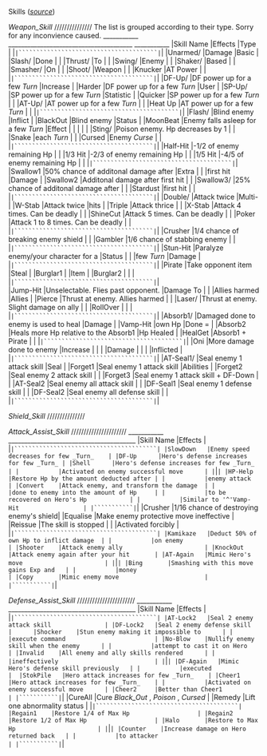 Skills (_[source](https://gamefaqs.gamespot.com/gba/536498-dokapon-monster-hunter/faqs/18192)_)

_Weapon_Skill_
///////////////
The list is grouped according to their type.
Sorry for any inconvience caused.
      ___________ _______________________________________ ___________
     |Skill Name |Effects                                |Type       |
     |```````````|```````````````````````````````````````|```````````|
     |Unarmed/   |Damage                                 |Basic      |   
     |Slash/     |Done                                   |           |
     |Thrust/    |To                                     |           |
     |Swing/     |Enemy                                  |           |
     |Shaker/    |Based                                  |           |
     |Smasher/   |On                                     |           |
     |Shoot/     |Weapon                                 |           |
     |Knucker    |AT Power                               |           |
     |```````````|```````````````````````````````````````|```````````|
     |DF-Up/     |DF power up for a few _Turn_           |Increase   |
     |Harder     |DF power up for a few _Turn_           |User       |
     |SP-Up/     |SP power up for a few _Turn_           |Statistic  |
     |Quicker    |SP power up for a few _Turn_           |           |
     |AT-Up/     |AT power up for a few _Turn_           |           |
     |Heat Up    |AT power up for a few _Turn_           |           |
     |```````````|```````````````````````````````````````|```````````|
     |Flash/     |Blind enemy                            |Inflict    |
     |BlackOut   |Blind enemy                            |Status     |
     |MoonBeat   |Enemy falls asleep for a few _Turn_    |Effect     |
     |           |                                       |           |
     |Sting/     |Poison enemy. Hp decreases by 1        |           |
     |Snake      |each _Turn_                            |           |
     |Cursed     |Enemy _Curse_                          |           |
     |```````````|```````````````````````````````````````|```````````|
     |Half-Hit   |-1/2 of enemy remaining Hp             |           |
     |1/3 Hit    |-2/3 of enemy remaining Hp             |           |
     |1/5 Hit    |-4/5 of enemy remaining Hp             |           |
     |```````````|```````````````````````````````````````|```````````|
     |Swallow1   |50% chance of additonal damage after   |Extra      |
     |           |first hit                              |Damage     |
     |Swallow2   |Additonal damage after first hit       |           |
     |Swallow3/  |25% chance of additonal damage after   |           |
     |Stardust   |first hit                              |           |
     |```````````|```````````````````````````````````````|```````````|
     |Double/    |Attack twice                           |Multi-     |
     |W-Stab     |Attack twice                           |hits       |
     |Triple     |Attack thrice                          |           |
     |X-Stab     |Attack 4 times. Can be deadly          |           |
     |ShineCut   |Attack 5 times. Can be deadly          |           |
     |Poker      |Attack 1 to 8 times. Can be deadly     |           |
     |```````````|```````````````````````````````````````|```````````|
     |Crusher    |1/4 chance of breaking enemy shield    |           |
     |Gambler    |1/6 chance of stabbing enemy           |           |   
     |```````````|```````````````````````````````````````|```````````|
     |Stun-Hit   |Paralyze enemy/your character for a    |Status     |
     |           |few _Turn_                             |Damage     |
     |```````````|```````````````````````````````````````|```````````|
     |Pirate     |Take opponent item                     |Steal      |
     |Burglar1   |                                       |Item       |
     |Burglar2   |                                       |           |
     |```````````|```````````````````````````````````````|```````````|    
     |Jump-Hit   |Unselectable. Flies past opponent.     |Damage To  |
     |           |Allies harmed                          |Allies     |
     |Pierce     |Thrust at enemy. Allies harmed         |           |
     |Laser/     |Thrust at enemy. Slight damage on ally |           |
     |RollOver   |                                       |           |
     |```````````|```````````````````````````````````````|```````````|
     |Absorb1/   |Damaged done to enemy is used to heal  |Damage     |
     |Vamp-Hit   |own Hp                                 |Done =     |
     |Absorb2    |Heals more Hp relative to the Absorb1  |Hp Healed  |
     |HealGet    |Absorb1 + Pirate                       |           |
     |```````````|```````````````````````````````````````|```````````|
     |Oni        |More damage done to enemy              |Increase   |
     |           |                                       |Damage     |
     |           |                                       |Inflicted  |
     |```````````|```````````````````````````````````````|```````````|
     |AT-Seal1/  |Seal enemy 1 attack skill              |Seal       |
     |Forget1    |Seal enemy 1 attack skill              |Abilities  |
     |Forget2    |Seal enemy 2 attack skill              |           |
     |Forget3    |Seal enemy 1 attack skill + DF-Down    |           |
     |AT-Seal2   |Seal enemy all attack skill            |           |
     |DF-Seal1   |Seal enemy 1 defense skill             |           |
     |DF-Seal2   |Seal enemy all defense skill           |           |
     |```````````|```````````````````````````````````````|```````````|

_Shield_Skill_
///////////////

_Attack_Assist_Skill_
//////////////////////
      ___________ ________________________________________
     |Skill Name |Effects                                 |
     |```````````|````````````````````````````````````````|
     |SlowDown   |Enemy speed decreases for few _Turn_    |
     |DF-Up      |Hero's defense increases for few _Turn_ |
     |Shell      |Hero's defense increases for few _Turn_ |
     |           |Activated on enemy successful move      |
     |```````````|````````````````````````````````````````|
     |HP-Help    |Restore Hp by the amount deducted after |
     |           |enemy attack                            |
     |Convert    |Attack enemy, and transform the damage  |
     |           |done to enemy into the amount of Hp     |
     |           |to be recovered on Hero's Hp            |
     |           |Similar to '^'Vamp-Hit                  |
     |```````````|````````````````````````````````````````|
     |Crusher    |1/16 chance of destroying enemy's shield|
     |Equalise   |Make enemy protective move ineffective  |
     |Reissue    |The skill is stopped                    |
     |           |Activated forcibly                      | 
     |```````````|````````````````````````````````````````|
     |Kamikaze   |Deduct 50% of own Hp to inflict damage  |
     |           |on enemy                                |
     |Shooter    |Attack enemy ally                       |
     |KnockOut   |Attack enemy again after your hit       |
     |AT-Again   |Mimic Hero's move                       |
     |```````````|````````````````````````````````````````|
     |Bing       |Smashing with this move gains Exp and   |
     |           |money                                   |
     |Copy       |Mimic enemy move                        |
     |```````````|````````````````````````````````````````| 

_Defense_Assist_Skill_
///////////////////////
      ___________ ________________________________________
     |Skill Name |Effects                                 |
     |```````````|````````````````````````````````````````|
     |AT-Lock2   |Seal 2 enemy attack skill               |
     |DF-Lock2   |Seal 2 enemy defense skill              |     
     |Shocker    |Stun enemy making it impossible to      |
     |           |execute command                         |
     |No-Blow    |Nullify enemy skill when the enemy      |
     |           |attempt to cast it on Hero              |
     |Invalid    |All enemy and ally skills rendered      |
     |           |ineffectively                           |
     |```````````|````````````````````````````````````````|
     |DF-Again   |Mimic Hero's defense skill previously   |
     |           |executed                                | 
     |StokPile   |Hero attack increases for few _Turn_    |
     |Cheer1     |Hero attack increases for few _Turn_    |
     |           |Activated on enemy successful move      |
     |Cheer2     |Better than Cheer1                      |
     |```````````|````````````````````````````````````````|
     |CureAll    |Cure _Black_Out_ , _Poison_ , _Cursed_  |
     |Remedy     |Lift one abnormality status             |
     |```````````|````````````````````````````````````````|
     |Regain1    |Restore 1/4 of Max Hp                   |
     |Regain2    |Restore 1/2 of Max Hp                   |
     |Halo       |Restore to Max Hp                       |
     |```````````|````````````````````````````````````````|
     |Counter    |Increase damage on Hero returned back   |
     |           |to attacker                             |
     |```````````|````````````````````````````````````````|
